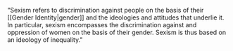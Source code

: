“Sexism refers to discrimination against people on the basis of their [[Gender Identity|gender]] and the ideologies and attitudes that underlie it. In particular, sexism encompasses the discrimination against and oppression of women on the basis of their gender. Sexism is thus based on an ideology of inequality."
